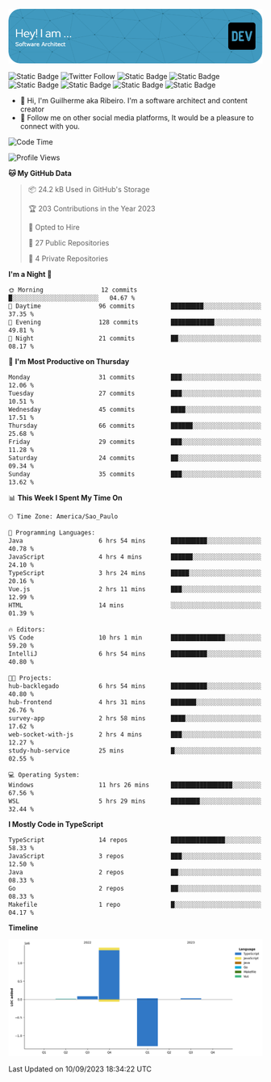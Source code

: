 ![Header](./assets/github-header-image.png)

![Static Badge](https://img.shields.io/badge/Software%20Architect-blue)
 ![Twitter Follow](https://img.shields.io/twitter/follow/dev_pkg) ![Static Badge](https://img.shields.io/badge/Java-orange) ![Static Badge](https://img.shields.io/badge/Springboot-green) ![Static Badge](https://img.shields.io/badge/Golang-blue) ![Static Badge](https://img.shields.io/badge/Nodejs-green) ![Static Badge](https://img.shields.io/badge/Javascript-yellow) ![Static Badge](https://img.shields.io/badge/Vuejs-green)

- 👋 Hi, I'm Guilherme aka Ribeiro. I'm a software architect and content creator
- 👀 Follow me on other social media platforms, It would be a pleasure to connect with you.

<!--START_SECTION:waka-->
![Code Time](http://img.shields.io/badge/Code%20Time-115%20hrs%2030%20mins-blue)

![Profile Views](http://img.shields.io/badge/Profile%20Views-6-blue)

**🐱 My GitHub Data** 

> 📦 24.2 kB Used in GitHub's Storage 
 > 
> 🏆 203 Contributions in the Year 2023
 > 
> 💼 Opted to Hire
 > 
> 📜 27 Public Repositories 
 > 
> 🔑 4 Private Repositories 
 > 
**I'm a Night 🦉** 

```text
🌞 Morning                12 commits          █░░░░░░░░░░░░░░░░░░░░░░░░   04.67 % 
🌆 Daytime                96 commits          █████████░░░░░░░░░░░░░░░░   37.35 % 
🌃 Evening                128 commits         ████████████░░░░░░░░░░░░░   49.81 % 
🌙 Night                  21 commits          ██░░░░░░░░░░░░░░░░░░░░░░░   08.17 % 
```
📅 **I'm Most Productive on Thursday** 

```text
Monday                   31 commits          ███░░░░░░░░░░░░░░░░░░░░░░   12.06 % 
Tuesday                  27 commits          ███░░░░░░░░░░░░░░░░░░░░░░   10.51 % 
Wednesday                45 commits          ████░░░░░░░░░░░░░░░░░░░░░   17.51 % 
Thursday                 66 commits          ██████░░░░░░░░░░░░░░░░░░░   25.68 % 
Friday                   29 commits          ███░░░░░░░░░░░░░░░░░░░░░░   11.28 % 
Saturday                 24 commits          ██░░░░░░░░░░░░░░░░░░░░░░░   09.34 % 
Sunday                   35 commits          ███░░░░░░░░░░░░░░░░░░░░░░   13.62 % 
```


📊 **This Week I Spent My Time On** 

```text
🕑︎ Time Zone: America/Sao_Paulo

💬 Programming Languages: 
Java                     6 hrs 54 mins       ██████████░░░░░░░░░░░░░░░   40.78 % 
JavaScript               4 hrs 4 mins        ██████░░░░░░░░░░░░░░░░░░░   24.10 % 
TypeScript               3 hrs 24 mins       █████░░░░░░░░░░░░░░░░░░░░   20.16 % 
Vue.js                   2 hrs 11 mins       ███░░░░░░░░░░░░░░░░░░░░░░   12.99 % 
HTML                     14 mins             ░░░░░░░░░░░░░░░░░░░░░░░░░   01.39 % 

🔥 Editors: 
VS Code                  10 hrs 1 min        ███████████████░░░░░░░░░░   59.20 % 
IntelliJ                 6 hrs 54 mins       ██████████░░░░░░░░░░░░░░░   40.80 % 

🐱‍💻 Projects: 
hub-backlegado           6 hrs 54 mins       ██████████░░░░░░░░░░░░░░░   40.80 % 
hub-frontend             4 hrs 31 mins       ███████░░░░░░░░░░░░░░░░░░   26.76 % 
survey-app               2 hrs 58 mins       ████░░░░░░░░░░░░░░░░░░░░░   17.62 % 
web-socket-with-js       2 hrs 4 mins        ███░░░░░░░░░░░░░░░░░░░░░░   12.27 % 
study-hub-service        25 mins             █░░░░░░░░░░░░░░░░░░░░░░░░   02.55 % 

💻 Operating System: 
Windows                  11 hrs 26 mins      █████████████████░░░░░░░░   67.56 % 
WSL                      5 hrs 29 mins       ████████░░░░░░░░░░░░░░░░░   32.44 % 
```

**I Mostly Code in TypeScript** 

```text
TypeScript               14 repos            ███████████████░░░░░░░░░░   58.33 % 
JavaScript               3 repos             ███░░░░░░░░░░░░░░░░░░░░░░   12.50 % 
Java                     2 repos             ██░░░░░░░░░░░░░░░░░░░░░░░   08.33 % 
Go                       2 repos             ██░░░░░░░░░░░░░░░░░░░░░░░   08.33 % 
Makefile                 1 repo              █░░░░░░░░░░░░░░░░░░░░░░░░   04.17 % 
```



**Timeline**

![Lines of Code chart](https://raw.githubusercontent.com/Guilhrib/Guilhrib/main/assets/bar_graph.png)


 Last Updated on 10/09/2023 18:34:22 UTC
<!--END_SECTION:waka-->
